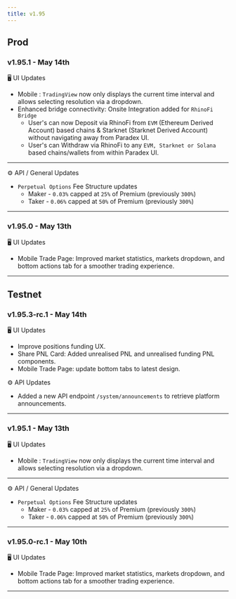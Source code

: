 ```yaml
---
title: v1.95
---
```

## Prod
### v1.95.1 - May 14th
🖥️  UI Updates
* Mobile : `TradingView` now only displays the current time interval and allows selecting resolution via a dropdown.
* Enhanced bridge connectivity: Onsite Integration added for `RhinoFi Bridge`
  * User's can now Deposit via RhinoFi from `EVM` (Ethereum Derived Account) based chains & Starknet (Starknet Derived Account) without navigating away from Paradex UI.
  * User's can Withdraw via RhinoFi to any `EVM, Starknet or Solana` based chains/wallets from within Paradex UI.
---
⚙️ API / General Updates
  * `Perpetual Options` Fee Structure updates
    * Maker - `0.03%` capped at `25%` of Premium (previously `300%`)
    * Taker - `0.06%` capped at `50%` of Premium (previously `300%`)
---
### v1.95.0 - May 13th
🖥️  UI Updates
* Mobile Trade Page: Improved market statistics,  markets dropdown, and bottom actions tab for a smoother trading experience.
---

## Testnet
### v1.95.3-rc.1 - May 14th
🖥️  UI Updates
* Improve positions funding UX.
* Share PNL Card: Added unrealised PNL and unrealised funding PNL components.
* Mobile Trade Page: update bottom tabs to latest design.

⚙️ API Updates
* Added a new API endpoint `/system/announcements` to retrieve platform announcements.
---
### v1.95.1 - May 13th
🖥️  UI Updates
* Mobile : `TradingView` now only displays the current time interval and allows selecting resolution via a dropdown.
---
⚙️ API / General Updates
  * `Perpetual Options` Fee Structure updates
    * Maker - `0.03%` capped at `25%` of Premium (previously `300%`)
    * Taker - `0.06%` capped at `50%` of Premium (previously `300%`)
---
### v1.95.0-rc.1 - May 10th
🖥️  UI Updates
* Mobile Trade Page: Improved market statistics,  markets dropdown, and bottom actions tab for a smoother trading experience.
---
